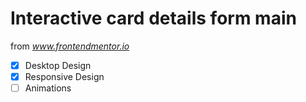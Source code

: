 # Interactive card details form main

from *www.frontendmentor.io*

- [x] Desktop Design
- [x] Responsive Design
- [ ] Animations
